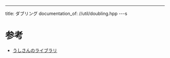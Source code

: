 ---
title: ダブリング
documentation_of: //util/doubling.hpp
---s

# 参考
- [うしさんのライブラリ](https://ei1333.github.io/luzhiled/snippets/memo/doubling.html)